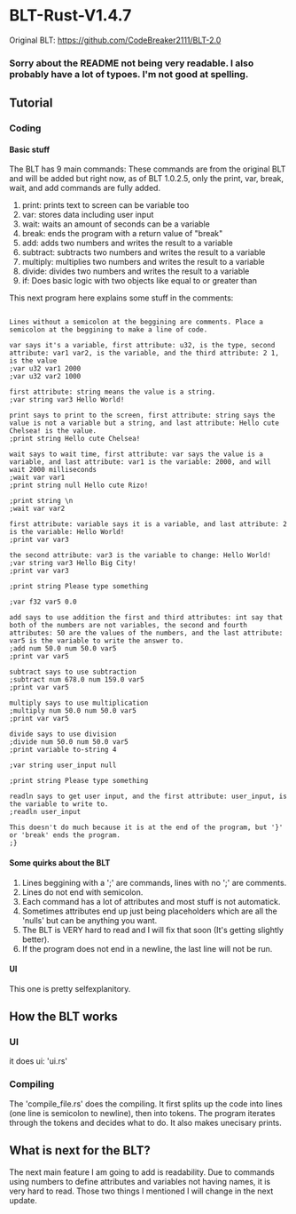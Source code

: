 # BLT-Rust-V1.4.7

Original BLT: https://github.com/CodeBreaker2111/BLT-2.0

### Sorry about the README not being very readable. I also probably have a lot of typoes. I'm not good at spelling.

## Tutorial

### Coding

#### Basic stuff

The BLT has 9 main commands:    These commands are from the original BLT and will be added but right now, as of BLT 1.0.2.5, only the print, var, break, wait, and add commands are fully added.

1. print: prints text to screen can be variable too
2. var: stores data including user input
3. wait: waits an amount of seconds can be a variable
4. break: ends the program with a return value of "break"
5. add: adds two numbers and writes the result to a variable
6. subtract: subtracts two numbers and writes the result to a variable
7. multiply: multiplies two numbers and writes the result to a variable
8. divide: divides two numbers and writes the result to a variable
9. if: Does basic logic with two objects like equal to or greater than

This next program here explains some stuff in the comments:

```Lines without a semicolon at the beggining are comments. Place a semicolon at the beggining to make a line of code.

Lines without a semicolon at the beggining are comments. Place a semicolon at the beggining to make a line of code.

var says it's a variable, first attribute: u32, is the type, second attribute: var1 var2, is the variable, and the third attribute: 2 1, is the value
;var u32 var1 2000
;var u32 var2 1000

first attribute: string means the value is a string.
;var string var3 Hello World!

print says to print to the screen, first attribute: string says the value is not a variable but a string, and last attribute: Hello cute Chelsea! is the value.
;print string Hello cute Chelsea!

wait says to wait time, first attribute: var says the value is a variable, and last attribute: var1 is the variable: 2000, and will wait 2000 milliseconds
;wait var var1
;print string null Hello cute Rizo!

;print string \n
;wait var var2

first attribute: variable says it is a variable, and last attribute: 2 is the variable: Hello World!
;print var var3

the second attribute: var3 is the variable to change: Hello World!
;var string var3 Hello Big City!
;print var var3

;print string Please type something

;var f32 var5 0.0

add says to use addition the first and third attributes: int say that both of the numbers are not variables, the second and fourth attributes: 50 are the values of the numbers, and the last attribute: var5 is the variable to write the answer to.
;add num 50.0 num 50.0 var5
;print var var5

subtract says to use subtraction
;subtract num 678.0 num 159.0 var5
;print var var5

multiply says to use multiplication
;multiply num 50.0 num 50.0 var5
;print var var5

divide says to use division
;divide num 50.0 num 50.0 var5
;print variable to-string 4

;var string user_input null

;print string Please type something

readln says to get user input, and the first attribute: user_input, is the variable to write to.
;readln user_input

This doesn't do much because it is at the end of the program, but '}' or 'break' ends the program.
;}
```

#### Some quirks about the BLT

1. Lines beggining with a ';' are commands, lines with no ';' are comments.
2. Lines do not end with semicolon.
3. Each command has a lot of attributes and most stuff is not automatick.
4. Sometimes attributes end up just being placeholders which are all the 'nulls' but can be anything you want.
5. The BLT is VERY hard to read and I will fix that soon (It's getting slightly better).
6. If the program does not end in a newline, the last line will not be run.

#### UI

This one is pretty selfexplanitory.

## How the BLT works

### UI

it does ui: 'ui.rs'

### Compiling

The 'compile_file.rs' does the compiling. It first splits up the code into lines (one line is semicolon to newline), then into tokens. The program iterates through the tokens and decides what to do. It also makes unecisary prints.

## What is next for the BLT?

The next main feature I am going to add is readability. Due to commands using numbers to define attributes and variables not having names, it is very hard to read. Those two things I mentioned I will change in the next update.